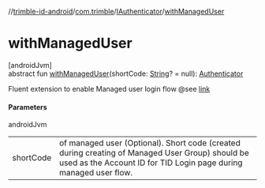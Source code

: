 //[trimble-id-android](../../../index.md)/[com.trimble](../index.md)/[IAuthenticator](index.md)/[withManagedUser](with-managed-user.md)

# withManagedUser

[androidJvm]\
abstract fun [withManagedUser](with-managed-user.md)(shortCode: [String](https://kotlinlang.org/api/latest/jvm/stdlib/kotlin/-string/index.html)? = null): [Authenticator](../-authenticator/index.md)

Fluent extension to enable Managed user login flow @see [link](https://docs.trimblecloud.com/identity_v4.0/how-to/managed-users/overview/)

#### Parameters

androidJvm

| | |
|---|---|
| shortCode | of managed user (Optional). Short code (created during creating of Managed User Group) should be used as the Account ID for TID Login page during managed user flow. |

